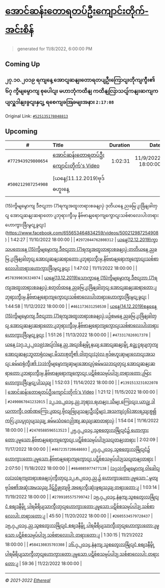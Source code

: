 # [အောင်ဆန်းတောရတပ်ဦးကျောင်းတိုက်-အင်းစိန်](https://www.facebook.com/655653464834259)

> generated for 11/8/2022, 6:00:00 PM

## Coming Up

### ၂၇.၁၀.၂၀၁၉ ရကျနေ့ အောငျဆနျးတောရတပျဦးကြောငျးတိုကျကွီး၏ ၆၇ ကွိမျမွောကျ စုပေါငျး မဟာဘုံကထိနျ ကထိနျလြာသငျ်ကနျးဆကျကပျလှူဒါနျးခွငျးနှငျ့ ရစေကျခအြခမျးအနား `2:17:08`

Original Link: [`#525135178048813`](https://www.facebook.com/655653464834259/videos/525135178048813)

## Upcoming

| # | Title | Duration | Date |
|:-----:|:------|---------:|-------------:|
| `#772943929800654` | [အောင်ဆန်းတောရတပ်ဦးကျောင်းတိုက်'s Video](https://www.facebook.com/655653464834259/videos/772943929800654) | 1:02:31 | 11/9/2022 18:00:00 |
| `#500212987254908` | [ယနေ့(11.12.2019)ဗုဒ်ဓဟူးနေ့
(15)ကွိမျမွောကျ ဒီဇငျဘာ (7)ရကျအထူးတရားစခနျးပှဲ ဒုတိယနေ့ ညခမြျးခြိနျခါတှငျ
အောငျဆနျးဆရာတောျဘုရားကွီးမှ နိဗ်ဗာနျရောကျကွောငျးသစ်စာလေးပါးတရားဟောကွားခြီးမွငျ့ခွငျး](https://www.facebook.com/655653464834259/videos/500212987254908) | 1:42:27 | 11/10/2022 18:00:00 |
| `#2972044762808312` | [ယနေ့(12.12.2019)ကွာသပတေးနေ့
(15)ကွိမျမွောကျ ဒီဇငျဘာ (7)ရကျအထူးတရားစခနျးပှဲ တတိယနေ့ ညခမြျးခြိနျခါတှငျ
အောငျဆနျးဆရာတောျဘုရားကွီးမှ နိဗ်ဗာနျရောကျကွောငျးသစ်စာလေးပါးတရားဟောကွားခြီးမွငျ့ခွငျး](https://www.facebook.com/655653464834259/videos/2972044762808312) | 1:47:02 | 11/11/2022 18:00:00 |
| `#578399836324974` | [ယနေ့(13.12.2019)သောကွာနေ့
(15)ကွိမျမွောကျ ဒီဇငျဘာ (7)ရကျအထူးတရားစခနျးပှဲ စတုတ်ထနေ့ ညခမြျးခြိနျခါတှငျ
အောငျဆနျးဆရာတောျဘုရားကွီးမှ နိဗ်ဗာနျရောကျကွောငျးသစ်စာလေးပါးတရားဟောကွားခြီးမွငျ့ခွငျး](https://www.facebook.com/655653464834259/videos/578399836324974) | 1:44:58 | 11/12/2022 18:00:00 |
| `#461173631250530` | [ယနေ့(14.12.2019)စနနေေ့
(15)ကွိမျမွောကျ ဒီဇငျဘာ (7)ရကျအထူးတရားစခနျးပှဲ ပဉ်စမနေ့ ညခမြျးခြိနျခါတှငျ
အောငျဆနျးဆရာတောျဘုရားကွီးမှ နိဗ်ဗာနျရောကျကွောငျးသစ်စာလေးပါးတရားဟောကွားခြီးမွငျ့ခွငျး](https://www.facebook.com/655653464834259/videos/461173631250530) | 1:51:26 | 11/13/2022 18:00:00 |
| `#473317826917378` | [ယနေ့ (၁၇.၁၂.၂၀၁၉)အငျ်ဂါနေ့ ည
အငျးစိနျမွို့နယျ အောငျဆနျးမွို့ စဥျ့ငူရပျကှကျ အောငျဆနျးဘူတာရုံလမျး မိသားစုတို့၏ ဝါတှငျး(၃)လ ဗုဒ်ဓဟူးဆှမျးလောငျးအသငျး ဓမ်မာရုံကွီး၏ (၁၁)ကွိမျမွောကျဆှမျးအောငျပှဲဓမ်မသဘငျတှငျ အောငျဆနျးဆရာတောျဘရားကွီးမှ နိဗ်ဗာနျရောကျကွောငျး ပဋိစ်စသမုပ်ပါဒျ တရားတောျမြားဟောကွားခြီးမွှငျ့ပါသညျ](https://www.facebook.com/655653464834259/videos/473317826917378) | 1:52:03 | 11/14/2022 18:00:00 |
| `#1391513231022078` | [အောင်ဆန်းတောရတပ်ဦးကျောင်းတိုက်'s Video](https://www.facebook.com/655653464834259/videos/1391513231022078) | 1:21:12 | 11/15/2022 18:00:00 |
| `#2490067041232015` | [၁၂.၁၀.၂၀၁၄ ည
 ဘုရား၊ ရဟနျး၊ သိမျ၊ ကြောငျး၊ ယာဥျ ဒါယကာကွီး ဝဏ်ဏကြောျထငျ ဗိုလျခြုပျသနျးဦး(ငွိမျး) အသကျ(၇၆)အားရညျးစူ၍ ကငြျးပပွုလုပျသညျ့ ဓမ်မသံဝဂေဉါဏျ ဆညျးဆာတရားပှဲ](https://www.facebook.com/655653464834259/videos/2490067041232015) | 1:54:04 | 11/16/2022 18:00:00 |
| `#2470588596513523` | [၂၅.၇.၂၀၁၄ 
သွစတွေးလနြိုငျငံ၌ ဟောကွားတောျမူသော နိဗ်ဗာနျရောကျကွောငျး ပဋိစ်စသမုပ်ပါဒျသငျတနျးတရား](https://www.facebook.com/655653464834259/videos/2470588596513523) | 2:02:09 | 11/17/2022 18:00:00 |
| `#467235720648693` | [၂၇.၇.၂၀၁၄ 
သွစတွေးလနြိုငျငံ၌ ဟောကွားတောျမူသော နိဗ်ဗာနျရောကျကွောငျး ပဋိစ်စသမုပ်ပါဒျသငျတနျးတရား](https://www.facebook.com/655653464834259/videos/467235720648693) | 2:07:50 | 11/18/2022 18:00:00 |
| `#464085977477138` | [(၁၇၁)ကွိမျမွောကျ ဝါခေါငျလ(၁၀)ရကျတရားစခနျးပှဲကွီးတှငျ
၁၂.၈.၂၀၁၇ ည ၌ ဟောကွားတောျမူသော ' မွတျဗုဒ်ဓ၏အဆုံးအမသညျ ဒိဋ်ဌိဖွုတျဖို့ အရေးကွီးဆုံးဖွစျသညျ တရားတောျ](https://www.facebook.com/655653464834259/videos/464085977477138) | 1:03:14 | 11/19/2022 18:00:00 |
| `#2709105575799742` | [၁၅.၇.၂၀၁၄ နံနကျ သွစတွေးလနြိုငျငံ စစျဒနီမွို့ ပါရမီရိပျသာကွီးတှငျဟောကွားတောျမူသော ပဋိစ်စသမုပ်ပါဒျ သစ်စာလေးပါး တရားတောျ](https://www.facebook.com/655653464834259/videos/2709105575799742) | 45:50 | 11/20/2022 18:00:00 |
| `#2605534579728437` | [၁၅.၇.၂၀၁၄ ည သွစတွေးလနြိုငျငံ စစျဒနီမွို့ ပါရမီရိပျသာကွီးတှငျဟောကွားတောျမူသော ပဋိစ်စသမုပ်ပါဒျ သစ်စာလေးပါး တရားတောျ](https://www.facebook.com/655653464834259/videos/2605534579728437) | 1:30:15 | 11/21/2022 18:00:00 |
| `#584130835703308` | [၁၆.၇.၂၀၁၄ နံနကျ သွစတွေးလနြိုငျငံ စစျဒနီမွို့ ပါရမီရိပျသာကွီးတှငျဟောကွားတောျမူသော ပဋိစ်စသမုပ်ပါဒျ သစ်စာလေးပါး တရားတောျ](https://www.facebook.com/655653464834259/videos/584130835703308) | 59:36 | 11/22/2022 18:00:00 |

---

_&copy; 2021-2022 [Ethereal](https://github.com/etherealtech)_